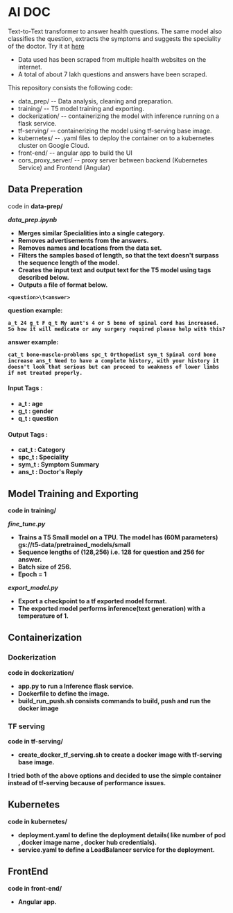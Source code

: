 # AI DOC
Text-to-Text transformer to answer health questions. 
The same model also classifies the question, extracts the symptoms and suggests the speciality of the doctor.
Try it at <a href='http://www.sanjeetgupta.com/#/aidoc'>here</a>

* Data used has been scraped from multiple health websites on the internet.
* A total of about 7 lakh questions and answers have been scraped.

This repository consists the following code:
* data_prep/ -- Data analysis, cleaning and preparation.
* training/ -- T5 model training and exporting.
* dockerization/ -- containerizing the model with inference running on a flask service.
* tf-serving/ -- containerizing the model using tf-serving base image.
* kubernetes/ -- .yaml files to deploy the container on to a kubernetes cluster on Google Cloud.
* front-end/ -- angular app to build the UI
* cors_proxy_server/ -- proxy server between backend (Kubernetes Service) and Frontend (Angular)

 
 
## Data Preperation 
code in <b>data-prep/<b>

<i><b>data_prep.ipynb</b></i>
* Merges similar Specialities into a single category.
* Removes advertisements from the answers.
* Removes names and locations from the data set.
* Filters the samples based of length, so that the text doesn't surpass the sequence length of the model.
* Creates the input text and output text for the T5 model using tags described below.
* Outputs a file of format below.
```
<question>\t<answer>
```
question example:
```
a_t 24 g_t F q_t My aunt's 4 or 5 bone of spinal cord has increased. So how it will medicate or any surgery required please help with this?
```
answer example:
```
cat_t bone-muscle-problems spc_t Orthopedist sym_t Spinal cord bone increase ans_t Need to have a complete history, with your history it doesn't look that serious but can proceed to weakness of lower limbs if not treated properly.
```

#### Input Tags :
* a_t : age
* g_t : gender
* q_t : question 

#### Output Tags :
* cat_t : Category 
* spc_t : Speciality
* sym_t : Symptom Summary
* ans_t : Doctor's Reply


## Model Training and Exporting
code in training/

<i><b>fine_tune.py</b></i>
* Trains a T5 Small model on a TPU. The model has (60M parameters) gs://t5-data/pretrained_models/small
* Sequence lengths of (128,256) i.e. 128 for question and 256 for answer.
* Batch size of 256.
* Epoch = 1

<i><b>export_model.py</b></i>
* Export a checkpoint to a tf exported model format.
* The exported model performs inference(text generation) with a temperature of 1.  


## Containerization

### Dockerization
code in dockerization/
* app.py to run a Inference flask service.
* Dockerfile to define the image.
* build_run_push.sh consists commands to build, push and run the docker image

### TF serving
code in tf-serving/

* create_docker_tf_serving.sh to create a docker image with tf-serving base image.

I tried both of the above options and decided to use the simple container instead of tf-serving because of performance issues.


## Kubernetes
code in kubernetes/

* deployment.yaml to define the deployment details( like number of pod , docker image name , docker hub credentials). 
* service.yaml to define a LoadBalancer service for the deployment.

## FrontEnd
code in front-end/

* Angular app. 


